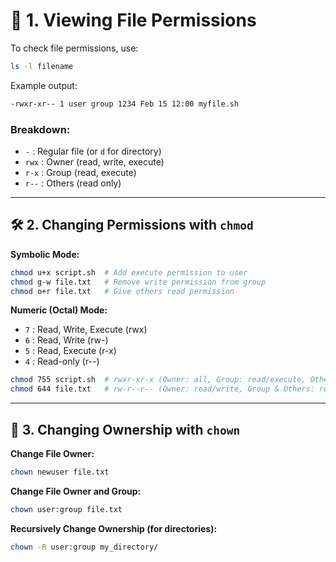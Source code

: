 # 📜 1. Viewing File Permissions

To check file permissions, use:
```sh
ls -l filename
```

Example output:
```sh
-rwxr-xr-- 1 user group 1234 Feb 15 12:00 myfile.sh
```

### Breakdown:
- `-` : Regular file (or `d` for directory)
- `rwx` : Owner (read, write, execute)
- `r-x` : Group (read, execute)
- `r--` : Others (read only)

---

## 🛠️ 2. Changing Permissions with `chmod`

**Symbolic Mode:**
```sh
chmod u+x script.sh  # Add execute permission to user
chmod g-w file.txt   # Remove write permission from group
chmod o+r file.txt   # Give others read permission
```

**Numeric (Octal) Mode:**
- `7` : Read, Write, Execute (rwx)
- `6` : Read, Write (rw-)
- `5` : Read, Execute (r-x)
- `4` : Read-only (r--)

```sh
chmod 755 script.sh  # rwxr-xr-x (Owner: all, Group: read/execute, Others: read/execute)
chmod 644 file.txt   # rw-r--r-- (Owner: read/write, Group & Others: read)
```

---

## 👤 3. Changing Ownership with `chown`

**Change File Owner:**
```sh
chown newuser file.txt
```

**Change File Owner and Group:**
```sh
chown user:group file.txt
```

**Recursively Change Ownership (for directories):**
```sh
chown -R user:group my_directory/
```

